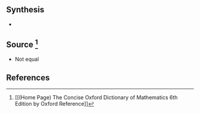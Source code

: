 ## Synthesis
- 
## Source [^1]
- Not equal
## References

[^1]: [[(Home Page) The Concise Oxford Dictionary of Mathematics 6th Edition by Oxford Reference]]